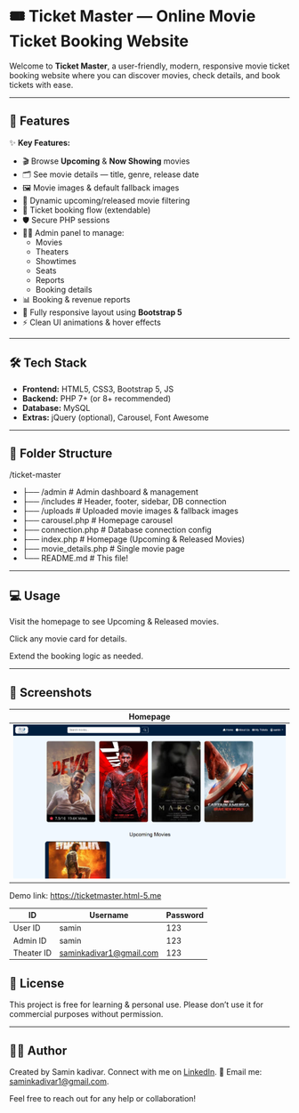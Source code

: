# 🎟️ Ticket Master — Online Movie Ticket Booking Website

Welcome to **Ticket Master**, a user-friendly, modern, responsive movie ticket booking website where you can discover movies, check details, and book tickets with ease.

---

## 📌 Features

✨ **Key Features:**

- 🎬 Browse **Upcoming** & **Now Showing** movies
- 🗂️ See movie details — title, genre, release date
- 🖼️ Movie images & default fallback images
- 📅 Dynamic upcoming/released movie filtering
- 🛒 Ticket booking flow (extendable)
- 🛡️ Secure PHP sessions
- 🧑‍💻 Admin panel to manage:
  - Movies
  - Theaters
  - Showtimes
  - Seats
  - Reports
  - Booking details
- 📊 Booking & revenue reports
- 📱 Fully responsive layout using **Bootstrap 5**
- ⚡ Clean UI animations & hover effects

---

## 🛠️ Tech Stack

- **Frontend:** HTML5, CSS3, Bootstrap 5, JS
- **Backend:** PHP 7+ (or 8+ recommended)
- **Database:** MySQL
- **Extras:** jQuery (optional), Carousel, Font Awesome

---

## 📂 Folder Structure

/ticket-master
- ├── /admin # Admin dashboard & management
- ├── /includes # Header, footer, sidebar, DB connection
- ├── /uploads # Uploaded movie images & fallback images
- ├── carousel.php # Homepage carousel
- ├── connection.php # Database connection config
- ├── index.php # Homepage (Upcoming & Released Movies)
- ├── movie_details.php # Single movie page
- └── README.md # This file!


---

## 💻 Usage
Visit the homepage to see Upcoming & Released movies.

Click any movie card for details.

Extend the booking logic as needed.

---
## 🧩 Screenshots

| Homepage |
|----------|
| ![Homepage](uploads/screens/homepage.png) |

  Demo link: https://ticketmaster.html-5.me


| ID         | Username                        | Password |
|------------|----------------------------------|----------|
| User ID    | samin                           | 123      |
| Admin ID   | samin                           | 123      |
| Theater ID | saminkadivar1@gmail.com         | 123      |


## 📝 License
This project is free for learning & personal use.
Please don’t use it for commercial purposes without permission.

----

## 👨‍💻 Author
Created by Samin kadivar.
Connect with me on [LinkedIn](https://linkedin.com/in/yourusername).
📧 Email me: [saminkadivar1@gmail.com]( mailto:saminkadivar1@gmail.com).

Feel free to reach out for any help or collaboration!

